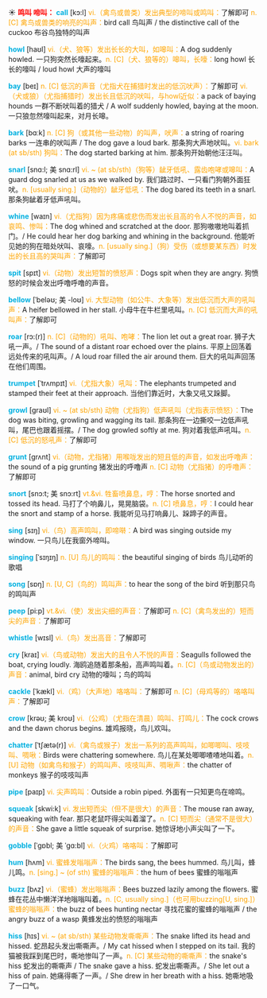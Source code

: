☀ <font color="red">**鸣叫 啼叫：**</font>
<font color="sky blue">**call**</font> [kɔ:l] 
<font color="orange">vi.（禽鸟或兽类）发出典型的啼叫或鸣叫：</font>了解即可 <font color="orange">n. [C] 禽鸟或兽类的响亮的叫声：</font>bird call 鸟叫声 / the distinctive call of the cuckoo 布谷鸟独特的叫声

<font color="sky blue">**howl**</font> [haʊl] 
<font color="orange">vi.（犬、狼等）发出长长的大叫，如嗥叫：</font>A dog suddenly howled. 一只狗突然长嚎起来。<font color="orange">n. [C]（犬、狼等的）嗥叫，长嚎：</font>long howl 长长的嚎叫 / loud howl 大声的嚎叫
           
<font color="sky blue">**bay**</font> [beɪ]
<font color="orange">n. [C] 低沉的声音（尤指犬在捕猎时发出的低沉吠声）：</font>了解即可 <font color="orange">vi.（犬或狼）（尤指捕猎时）发出长且低沉的吠叫，与howl近似：</font>a pack of baying hounds 一群不断吠叫着的猎犬 / A wolf suddenly howled, baying at the moon. 一只狼忽然嚎叫起来，对月长嗥。

<font color="sky blue">**bark**</font> [bɑːk]
<font color="orange">n. [C] 狗（或其他一些动物）的叫声，吠声：</font>a string of roaring barks 一连串的吠叫声 / The dog gave a loud bark. 那条狗大声地吠叫。<font color="orange">vi. bark (at sb/sth) 狗叫：</font>The dog started barking at him. 那条狗开始朝他汪汪叫。
           
<font color="sky blue">**snarl**</font> [snɑ:l; 美 snɑ:rl]
<font color="orange">vi. ~ (at sb/sth)（狗等）龇牙低吼、露齿咆哮或嗥叫：</font>A guard dog snarled at us as we walked by. 我们路过时、一只看门狗朝外面狂吠。<font color="orange">n. [usually sing.]（动物的）龇牙低吼：</font>The dog bared its teeth in a snarl. 那条狗龇着牙低声吼叫。

<font color="sky blue">**whine**</font> [waɪn]
<font color="orange">vi.（尤指狗）因为疼痛或悲伤而发出长且高的令人不悦的声音，如哀鸣、惨叫：</font>The dog whined and scratched at the door. 那狗嗷嗷地叫着抓门。/ He could hear her dog barking and whining in the background. 他能听见她的狗在暗处吠叫、哀嚎。<font color="orange">n. [usually sing.]（狗）受伤（或想要某东西）时发出的长且高的哭叫声：</font>了解即可

<font color="sky blue">**spit**</font> [spɪt] 
<font color="orange">vi.（动物）发出短暂的愤怒声：</font>Dogs spit when they are angry. 狗愤怒的时候会发出呼噜呼噜的声音。 
           
<font color="sky blue">**bellow**</font> [ˈbeləʊ; 美 -loʊ]
<font color="orange">vi. 大型动物（如公牛、大象等）发出低沉而大声的吼叫声：</font>A heifer bellowed in her stall. 小母牛在牛栏里吼叫。<font color="orange">n. [C] 低沉而大声的吼叫声：</font>了解即可

<font color="sky blue">**roar**</font> [rɔ:(r)]
<font color="orange">n. [C]（动物的）吼叫、咆哮：</font>The lion let out a great roar. 狮子大吼一声。/ The sound of a distant roar echoed over the plains. 平原上回荡着远处传来的吼叫声。/ A loud roar filled the air around them. 巨大的吼叫声回荡在他们周围。

<font color="sky blue">**trumpet**</font> [ˈtrʌmpɪt]
<font color="orange">vi.（尤指大象）吼叫：</font>The elephants trumpeted and stamped their feet at their approach. 当他们靠近时，大象又吼又跺脚。

<font color="sky blue">**growl**</font> [graʊl]
<font color="orange">vi. ~ (at sb/sth) 动物（尤指狗）低声吼叫（尤指表示愤怒）：</font>The dog was biting, growling and wagging its tail. 那条狗在一边撕咬一边低声吼叫，尾巴也跟着摇摆。/ The dog growled softly at me. 狗对着我低声吼叫。<font color="orange">n. [C] 低沉的怒吼声：</font>了解即可
           
<font color="sky blue">**grunt**</font> [grʌnt]
<font color="orange">vi.（动物，尤指猪）用喉咙发出的短且低的声音，如发出呼噜声：</font>the sound of a pig grunting 猪发出的呼噜声 <font color="orange">n. [C] 动物（尤指猪）的呼噜声：</font>了解即可

<font color="sky blue">**snort**</font> [snɔ:t; 美 snɔ:rt]
<font color="orange">vt.&vi. 牲畜喷鼻息，哼：</font>The horse snorted and tossed its head. 马打了个响鼻儿，晃晃脑袋。<font color="orange">n. [C] 喷鼻息，哼：</font>I could hear the snort and stamp of a horse. 我能听见马打响鼻儿、跺蹄子的声音。

<font color="sky blue">**sing**</font> [sɪŋ] 
<font color="orange">vi.（鸟）高声鸣叫，即啼啭：</font>A bird was singing outside my window. 一只鸟儿在我窗外啼叫。
           
<font color="sky blue">**singing**</font> [ˈsɪŋɪŋ]
<font color="orange">n. [U] 鸟儿的鸣叫：</font>the beautiful singing of birds 鸟儿动听的歌唱

<font color="sky blue">**song**</font> [sɒŋ] 
<font color="orange">n. [U, C]（鸟的）鸣叫声：</font>to hear the song of the bird 听到那只鸟的鸣叫声
           
<font color="sky blue">**peep**</font> [pi:p]
<font color="orange">vt.&vi.（使）发出尖细的声音：</font>了解即可 <font color="orange">n. [C]（禽鸟发出的）短而尖的声音：</font>了解即可

<font color="sky blue">**whistle**</font> [wɪsl] 
<font color="orange">vi.（鸟）发出高音：</font>了解即可

<font color="sky blue">**cry**</font> [kraɪ] 
<font color="orange">vi.（鸟或动物）发出大的且令人不悦的声音：</font>Seagulls followed the boat, crying loudly. 海鸥追随着那条船，高声鸣叫着。<font color="orange">n. [C]（鸟或动物发出的）声音：</font>animal, bird cry 动物的嚎叫；鸟的鸣叫
                      
<font color="sky blue">**cackle**</font> [ˈkækl]
<font color="orange">vi.（鸡）（大声地）咯咯叫：</font>了解即可 <font color="orange">n. [C]（母鸡等的）咯咯叫声：</font>了解即可
           
<font color="sky blue">**crow**</font> [krəʊ; 美 kroʊ]
<font color="orange">vi.（公鸡）（尤指在清晨）鸣叫、打鸣儿：</font>The cock crows and the dawn chorus begins. 雄鸡报晓，鸟儿欢叫。

<font color="sky blue">**chatter**</font> [ˈtʃætə(r)]
<font color="orange">vi.（禽鸟或猴子）发出一系列的高声鸣叫，如唧唧叫、吱吱叫、啁啾：</font>Birds were chattering somewhere. 鸟儿在某处唧唧喳喳地叫着。<font color="orange">n. [U] 动物（如禽鸟和猴子）的鸣叫声、吱吱叫声、啁啾声：</font>the chatter of monkeys 猴子的吱吱叫声

<font color="sky blue">**pipe**</font> [paɪp] 
<font color="orange">vi. 尖声鸣叫：</font>Outside a robin piped. 外面有一只知更鸟在啼鸣。
                      
<font color="sky blue">**squeak**</font> [skwi:k]
<font color="orange">vi. 发出短而尖（但不是很大）的声音：</font>The mouse ran away, squeaking with fear. 那只老鼠吓得尖叫着溜了。<font color="orange">n. [C] 短而尖（通常不是很大）的声音：</font>She gave a little squeak of surprise. 她惊讶地小声尖叫了一下。

<font color="sky blue">**gobble**</font> [ˈgɒbl; 美 ˈgɑ:bl]
<font color="orange">vi.（火鸡）咯咯叫：</font>了解即可
           
<font color="sky blue">**hum**</font> [hʌm]
<font color="orange">vi. 蜜蜂发嗡嗡声：</font>The birds sang, the bees hummed. 鸟儿叫，蜂儿鸣。<font color="orange">n. [sing.] ~ (of sth) 蜜蜂的嗡嗡声：</font>the hum of bees 蜜蜂的嗡嗡声
           
<font color="sky blue">**buzz**</font> [bʌz]
<font color="orange">vi.（蜜蜂）发出嗡嗡声：</font>Bees buzzed lazily among the flowers. 蜜蜂在花丛中懒洋洋地嗡嗡叫着。<font color="orange">n. [C, usually sing.]（也可用buzzing[U, sing.]）蜜蜂的嗡嗡声：</font>the buzz of bees hunting nectar 寻找花蜜的蜜蜂的嗡嗡声 / the angry buzz of a wasp 黄蜂发出的愤怒的嗡嗡声

<font color="sky blue">**hiss**</font> [hɪs]
<font color="orange">vi. ~ (at sb/sth) 某些动物发嘶嘶声：</font>The snake lifted its head and hissed. 蛇昂起头发出嘶嘶声。/ My cat hissed when I stepped on its tail. 我的猫被我踩到尾巴时，嘶地惨叫了一声。<font color="orange">n. [C] 某些动物的嘶嘶声：</font>the snake's hiss 蛇发出的嘶嘶声 / The snake gave a hiss. 蛇发出嘶嘶声。/ She let out a hiss of pain. 她痛得嘶了一声。/ She drew in her breath with a hiss. 她嘶地吸了一口气。

